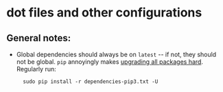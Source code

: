 # dot files and other configurations

## General notes:

- Global dependencies should always be on `latest` -- if not, they should not be global. `pip` annoyingly makes [upgrading all packages hard](https://github.com/pypa/pip/issues/59). Regularly run:

        sudo pip install -r dependencies-pip3.txt -U
